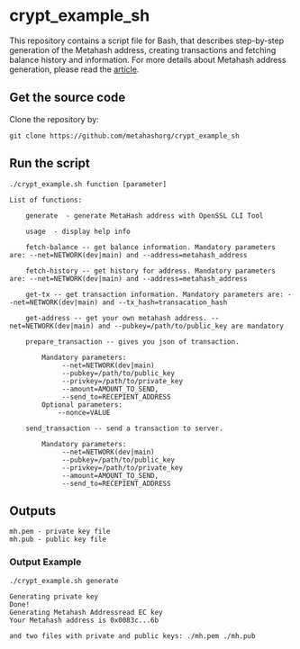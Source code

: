 # crypt_example_sh
This repository contains a script file for Bash, that describes step-by-step generation of the Metahash address, creating transactions and fetching balance history and information. For more details about Metahash address generation, please read the [article](https://support.metahash.org/hc/en-us/articles/360002712193-Getting-started-with-Metahash-network#h_683619682421524476003219).

## Get the source code

Clone the repository by:

```shell
git clone https://github.com/metahashorg/crypt_example_sh
```

## Run the script

```shell
./crypt_example.sh function [parameter]

List of functions:

	generate  - generate MetaHash address with OpenSSL CLI Tool

	usage  - display help info
	
	fetch-balance -- get balance information. Mandatory parameters are: --net=NETWORK(dev|main) and --address=metahash_address

	fetch-history -- get history for address. Mandatory parameters are: --net=NETWORK(dev|main) and --address=metahash_address

	get-tx -- get transaction information. Mandatory parameters are: --net=NETWORK(dev|main) and --tx_hash=transacation_hash

	get-address -- get your own metahash address. --net=NETWORK(dev|main) and --pubkey=/path/to/public_key are mandatory

	prepare_transaction -- gives you json of transaction.
	
		Mandatory parameters:
 	 		 --net=NETWORK(dev|main)
		 	 --pubkey=/path/to/public_key
		 	 --privkey=/path/to/private_key
		 	 --amount=AMOUNT_TO_SEND,
		 	 --send_to=RECEPIENT_ADDRESS
		Optional parameters:
 	 		--nonce=VALUE

	send_transaction -- send a transaction to server.
	
		Mandatory parameters:
		 	 --net=NETWORK(dev|main)
		 	 --pubkey=/path/to/public_key
		 	 --privkey=/path/to/private_key
		 	 --amount=AMOUNT_TO_SEND,
		 	 --send_to=RECEPIENT_ADDRESS
```

## Outputs
```shell
mh.pem - private key file
mh.pub - public key file
```
### Output Example
```shell
./crypt_example.sh generate

Generating private key
Done!
Generating Metahash Addressread EC key
Your Metahash address is 0x0083c...6b

and two files with private and public keys: ./mh.pem ./mh.pub

```

